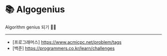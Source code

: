 # :books: Algogenius

Algorithm genius 되기 :muscle::fire:

* * *
* [프로그래머스] https://www.acmicpc.net/problem/tags
* [백준] https://programmers.co.kr/learn/challenges
